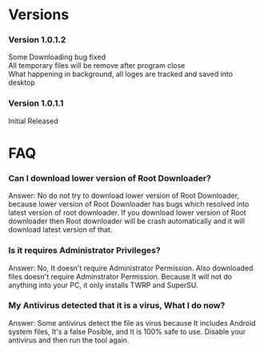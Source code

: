 # Versions

### Version 1.0.1.2
Some Downloading bug fixed  
All temporary files will be remove after program close  
What happening in background, all loges are tracked and saved into desktop


### Version 1.0.1.1
Initial Released

# FAQ
### Can I download lower version of Root Downloader?
Answer: No do not try to download lower version of Root Downloader, because lower version of Root Downloader has bugs which resolved into latest version of root downloader. If you download lower version of Root downloader then Root downloader will be crash automatically and it will download latest version of that.

### Is it requires Administrator Privileges?
Answer: No, It doesn't require Administrator Permission. Also downloaded files doesn't require Adminstrator Permission. Because It will not do anything into your PC, it only installs TWRP and SuperSU.

### My Antivirus detected that it is a virus, What I do now?
Answer: Some antivirus detect the file as virus because It includes Android system files, It's a false Posible, and It is 100% safe to use. Disable your antivirus and then run the tool again.
